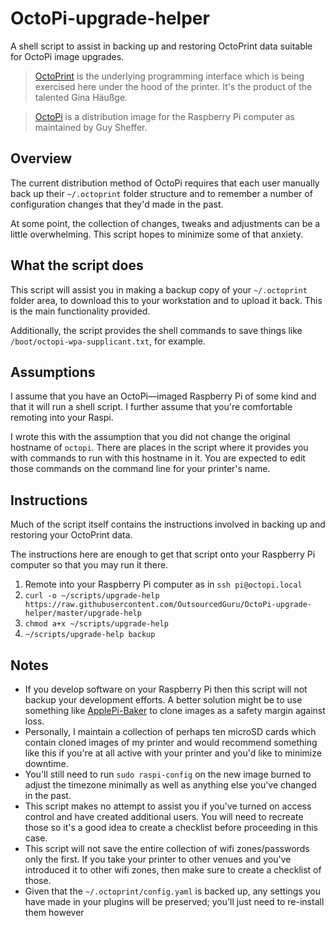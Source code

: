 # OctoPi-upgrade-helper
A shell script to assist in backing up and restoring OctoPrint data suitable for OctoPi image upgrades.

> [OctoPrint](https://octoprint.org) is the underlying programming interface which is being exercised here under the hood of the printer. It's the product of the talented Gina Häußge.

> [OctoPi](https://github.com/guysoft/OctoPi) is a distribution image for the Raspberry Pi computer as maintained by Guy Sheffer.

## Overview
The current distribution method of OctoPi requires that each user manually back up their `~/.octoprint` folder structure and to remember a number of configuration changes that they'd made in the past.

At some point, the collection of changes, tweaks and adjustments can be a little overwhelming. This script hopes to minimize some of that anxiety.

## What the script does
This script will assist you in making a backup copy of your `~/.octoprint` folder area, to download this to your workstation and to upload it back. This is the main functionality provided.

Additionally, the script provides the shell commands to save things like `/boot/octopi-wpa-supplicant.txt`, for example.

## Assumptions
I assume that you have an OctoPi—imaged Raspberry Pi of some kind and that it will run a shell script. I further assume that you're comfortable remoting into your Raspi.

I wrote this with the assumption that you did not change the original hostname of `octopi`. There are places in the script where it provides you with commands to run with this hostname in it. You are expected to edit those commands on the command line for your printer's name.

## Instructions
Much of the script itself contains the instructions involved in backing up and restoring your OctoPrint data.

The instructions here are enough to get that script onto your Raspberry Pi computer so that you may run it there.

1. Remote into your Raspberry Pi computer as in `ssh pi@octopi.local`
2. `curl -o ~/scripts/upgrade-help https://raw.githubusercontent.com/OutsourcedGuru/OctoPi-upgrade-helper/master/upgrade-help`
3. `chmod a+x ~/scripts/upgrade-help`
4. `~/scripts/upgrade-help backup`

## Notes
* If you develop software on your Raspberry Pi then this script will not backup your development efforts. A better solution might be to use something like [ApplePi-Baker](https://www.tweaking4all.com/software/macosx-software/macosx-apple-pi-baker/) to clone images as a safety margin against loss.
* Personally, I maintain a collection of perhaps ten microSD cards which contain cloned images of my printer and would recommend something like this if you're at all active with your printer and you'd like to minimize downtime.
* You'll still need to run `sudo raspi-config` on the new image burned to adjust the timezone minimally as well as anything else you've changed in the past.
* This script makes no attempt to assist you if you've turned on access control and have created additional users. You will need to recreate those so it's a good idea to create a checklist before proceeding in this case.
* This script will not save the entire collection of wifi zones/passwords only the first. If you take your printer to other venues and you've introduced it to other wifi zones, then make sure to create a checklist of those.
* Given that the `~/.octoprint/config.yaml` is backed up, any settings you have made in your plugins will be preserved; you'll just need to re-install them however